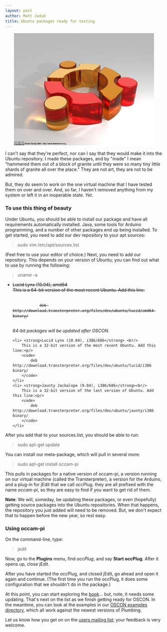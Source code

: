 ```yaml
---
layout: post
author: Matt Jadud
title: Ubuntu packages ready for testing
---
```

<p align="center">
<img src="/images/ubuntu-clear.jpg"/>
</p>

I can't say that they're perfect, nor can I say that they would make it into the Ubuntu repository. I made these packages, and by "made" I mean "hammered them out of a block of granite until they were so many tiny little shards of granite all over the place." They are not art, they are not to be admired.

But, they do seem to work on the one virtual machine that I have tested them on over and over. And, so far, I haven't removed anything from my system or left it in an inoperable state. *Yet*.

### To use this thing of beauty

Under Ubuntu, you should be able to install our package and have all requirements automatically installed. Java, some tools for Arduino programming, and a number of other packages end up being installed. To get started, you need to add our dev repository to your apt sources:


> sudo vim /etc/apt/sources.list

(Feel free to use your editor of choice.) Next, you need to add our repository. This depends on your version  of Ubuntu; you can find out what to use by running the following:

> uname -a

<ul>
	<li> <strike>Lucid Lynx (10.04), amd64</strike> <br/>
		<strike>This is a 64-bit version of the most recent Ubuntu. Add this line:</strike><p/>
		<code>
			<strike>deb http://download.transterpreter.org/files/dev/ubuntu/lucid/amd64 binary/</strike>
		</code> 
		<p/>
		<em>64-bit packages will be updated after OSCON.</em>
	</li>	

	<li> <strong>Lucid Lynx (10.04), i386/686</strong> <br/>
		This is a 32-bit version of the most recent Ubuntu. Add this line:<p/>
		<code>
			deb http://download.transterpreter.org/files/dev/ubuntu/lucid/i386 binary/
		</code> 
	</li>
	<li> <strong>Jaunty Jackalope (9.04), i386/686</strong><br/>
		This is a 32-bit version of the last version of Ubuntu. Add this line:<p/>
		<code>
			deb http://download.transterpreter.org/files/dev/ubuntu/jaunty/i386 binary/
		</code> 
	</li>
</ul>

After you add that to your sources.list, you should be able to run:


> sudo apt-get update

You can install our meta-package, which will pull in several more:


> sudo apt-get install occam-pi

This pulls in packages for a native version of occam-pi, a version running on our virtual machine (called the Transterpreter), a version for the Arduino, and a plug-in for jEdit that we call occPlug. they are all prefixed with the name *occam-pi*, so they are easy to find if you want to get rid of them.

**Note**: We will, someday, be updating these packages, or even (hopefully) getting source packages into the Ubuntu repositories. When that happens, the repository you just added will need to be removed. But, we don't expect that to happen before the new year, so rest easy.

### Using occam-pi
On the command-line, type:

> jedit

Now, go to the **Plugins** menu, find *occPlug*, and say **Start occPlug**. After it opens up, close jEdit.

After you have started the occPlug, and closed jEdit, go ahead and open it again and continue. (The first time you run the occPlug, it does some configuration that we shouldn't do in the package.)

At this point, you can start exploring the [book](http://concurrency.cc/book)... but, note, it needs some updating. That's next on the list as we finish getting ready for OSCON. In the meantime, you can look at the examples in our [OSCON examples directory](http://projects.cs.kent.ac.uk/projects/kroc/trac/browser/kroc/trunk/tvm/arduino/occam/examples/oscon), which all work against the newest versions of Plumbing.

Let us know how you get on on the [users mailing list](http://www.concurrency.cc/docs/mailinglists); your feedback is very welcome. 

